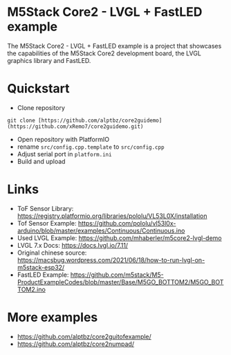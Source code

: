 # M5Stack Core2 - LVGL + FastLED example 

The M5Stack Core2 - LVGL + FastLED example is a project that showcases the capabilities of the M5Stack Core2 development board, the LVGL graphics library and FastLED. 

# Quickstart
 - Clone repository
```
git clone [https://github.com/alptbz/core2guidemo](https://github.com/xRemo7/core2guidemo.git)
```
 - Open repository with PlatformIO
 - rename `src/config.cpp.template` to `src/config.cpp`
 - Adjust serial port in `platform.ini`
 - Build and upload

# Links
 - ToF Sensor Library: https://registry.platformio.org/libraries/pololu/VL53L0X/installation
 - Tof Sensor Example: https://github.com/pololu/vl53l0x-arduino/blob/master/examples/Continuous/Continuous.ino
 - Used LVGL Example: https://github.com/mhaberler/m5core2-lvgl-demo
 - LVGL 7.x Docs: https://docs.lvgl.io/7.11/
 - Original chinese source: https://macsbug.wordpress.com/2021/06/18/how-to-run-lvgl-on-m5stack-esp32/
 - FastLED Example: https://github.com/m5stack/M5-ProductExampleCodes/blob/master/Base/M5GO_BOTTOM2/M5GO_BOTTOM2.ino

# More examples
 - https://github.com/alptbz/core2guitofexample/
 - https://github.com/alptbz/core2numpad/
